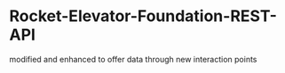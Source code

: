 # Rocket-Elevator-Foundation-REST-API
modified and enhanced to offer data through new interaction points
